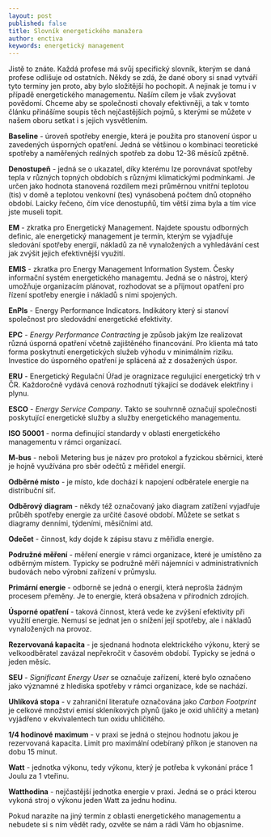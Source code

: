 ```yaml
---
layout: post
published: false
title: Slovník energetického manažera
author: enctiva
keywords: energetický management
---
```


Jistě to znáte. Každá profese má svůj specifický slovník, kterým se daná profese odlišuje od ostatních. Někdy se zdá, že dané obory si snad vytváří tyto termíny jen proto, aby bylo složitější ho pochopit. A nejinak je tomu i v případě energetického managementu. Naším cílem je však zvyšovat povědomí. Chceme aby se společnosti chovaly efektivněji, a tak v tomto článku přinášíme soupis těch nejčastějších pojmů, s kterými se můžete v našem oboru setkat i s jejich vysvětlením.

**Baseline** - úroveň spotřeby energie, která je použita pro stanovení úspor u zavedených úsporných opatření. Jedná se většinou o kombinaci teoretické spotřeby a naměřených reálných spotřeb za dobu 12-36 měsíců zpětně.

**Denostupeň** - jedná se o ukazatel, díky kterému lze porovnávat spotřeby tepla v různých topných obdobích s různými klimatickými podmínkami. Je určen jako hodnota stanovená rozdílem mezi průměrnou vnitřní teplotou (tis) v domě a teplotou venkovní (tes) vynásobená počtem dnů otopného období. Laicky řečeno, čím více denostupňů, tím větší zima byla a tím více jste museli topit.

**EM** - zkratka pro Energetický Management. Najdete spoustu odborných definic, ale energetický management je termín, kterým se vyjadřuje sledování spotřeby energií, nákladů za ně vynaložených a vyhledávání cest jak zvýšit jejich efektivnější využití.

**EMIS** - zkratka pro Energy Management Information System. Česky informační systém energetického managemtu. Jedná se o nástroj, který umožňuje organizacím plánovat, rozhodovat se a přijmout opatření pro řízení spotřeby energie i nákladů s nimi spojených.

**EnPIs** - Energy Performance Indicators. Indikátory který si stanoví společnost pro sledovádní energetické efektivity.

**EPC** - _Energy Performance Contracting_ je způsob jakým lze realizovat různá úsporná opatření včetně zajištěného financování. Pro klienta má tato forma poskytnutí energetických služeb výhodu v minimálním riziku. Investice do úsporného opatření je splácená až z dosažených úspor.

**ERU** - Energetický Regulační Úřad je oragnizace regulujicí energetický trh v ČR. Každoročně vydává cenová rozhodnutí týkající se dodávek elektřiny i plynu.

**ESCO** - _Energy Service Company_. Takto se souhrnně označují společnosti poskytující energetické služby a služby energetického managementu. 

**ISO 50001** - norma definující standardy v oblasti energetického managementu v rámci organizací.

**M-bus** - neboli Metering bus je název pro protokol a fyzickou sběrnici, které je hojně využívána pro sběr odečtů z měřidel energií.

**Odběrné místo** - je místo, kde dochází k napojení odběratele energie na distribuční siť.

**Odběrový diagram** - někdy též označovaný jako diagram zatížení vyjadřuje průběh spotřeby energie za určité časové období. Můžete se setkat s diagramy denními, týdeními, měsíčními atd.

**Odečet** - činnost, kdy dojde k zápisu stavu z měřidla energie.

**Podružné měření** - měření energie v rámci organizace, které je umístěno za odběrným místem. Typicky se podružně měří nájemníci v administrativních budovách nebo výrobní zařízení v průmyslu.

**Primární energie** - odborně se jedná o energii, která neprošla žádným procesem přeměny. Je to energie, která obsažena v přírodních zdrojích.

**Úsporné opatření** - taková činnost, která vede ke zvýšení efektivity při využití energie. Nemusí se jednat jen o snížení její spotřeby, ale i nákladů vynaložených na provoz. 

**Rezervovaná kapacita** - je sjednaná hodnota elektrického výkonu, který se velkoodběratel zavázal nepřekročit v časovém období. Typicky se jedná o jeden měsíc.

**SEU** - _Significant Energy User_ se označuje zařízení, které bylo označeno jako významné z hlediska spotřeby v rámci organizace, kde se nachází.

**Uhlíková stopa** - v zahraniční literatuře označována jako _Carbon Footprint_ je celkové množství emisí skleníkových plynů (jako je oxid uhličitý a metan) vyjádřeno v ekvivalentech tun oxidu uhličitého.

**1/4 hodinové maximum** - v praxi se jedná o stejnou hodnotu jakou je rezervovaná kapacita. Limit pro maximální odebíraný příkon je stanoven na dobu 15 minut.

**Watt** - jednotka výkonu, tedy výkonu, který je potřeba k vykonání práce 1 Joulu za 1 vteřinu.

**Watthodina** - nejčastější jednotka energie v praxi. Jedná se o práci kterou vykoná stroj o výkonu jeden Watt za jednu hodinu.

Pokud narazíte na jiný termín z oblasti energetického managementu a nebudete si s ním vědět rady, ozvěte se nám a rádi Vám ho objasníme.


